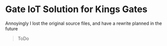 # Gate IoT Solution for Kings Gates
Annoyingly I lost the original source files, and have a rewrite planned in the future

> ToDo
